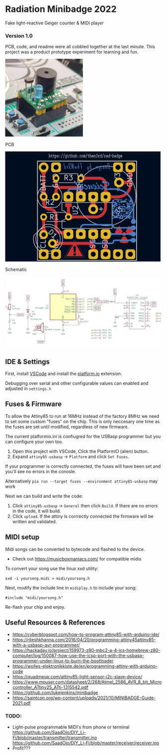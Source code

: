 # Radiation Minibadge 2022
Fake light-reactive Geiger counter & MIDI player

### Version 1.0
PCB, code, and readme were all cobbled together at the last minute. This project was a product prototype experiment for learning and fun.

<img src="images/assembly.jpeg" width=250>

PCB

<img src="images/pcb.jpeg" width=500px>

Schematic

<img src="images/schematic.jpeg" width=800px>

## IDE & Settings
First, install [VSCode](https://code.visualstudio.com/download) and install the [platform.io](https://marketplace.visualstudio.com/items?itemName=platformio.platformio-ide) extension.

Debugging over serial and other configurable values can enabled and adjusted in `settings.h`

## Fuses & Firmware
To allow the Attiny85 to run at 16MHz instead of the factory 8MHz we need to set some custom "fuses" on the chip. This is only neccesary one time as the fuses are set until modified, regardless of new firmware.

The current platformio.ini is confiugred for the USBasp programmer but you can configure your own too.
1. Open this project with VSCode, Click the PlatformIO (alien) button.
2. Expand `attiny85-usbasp` -> `Platform` and click `Set Fuses`.

If your programmer is correctly connected, the fuses will have been set and you'll see no errors in the conosle.

Alternatively `pio run --target fuses --environment attiny85-usbasp` may work

Next we can build and write the code:
1. Click `attiny85-usbasp`  -> `General` then click `Build`. If there are no errors in the code, it will build.
2. Click `upload`. If the attiny is corrrectly connected the firmware will be written and validated.

## MIDI setup
Midi songs can be converted to bytecode and flashed to the device.
* Check out https://musicboxmaniacs.com/ for compatible midis

To convert your song use the linux xxd utility:

`xxd -i yoursong.midi > midi/yoursong.h`

Next, modify the include line in `midiplay.h` to include your song:

`#include "midi/yoursong.h"`

Re-flash your chip and enjoy.

## Useful Resources & References

* https://cyberblogspot.com/how-to-program-attiny85-with-arduino-ide/
* https://riteshkhanna.com/2016/04/20/programming-attiny45attiny85-with-a-usbasp-avr-programmer/
* https://hackaday.io/project/159973-z80-mbc2-a-4-ics-homebrew-z80-computer/log/150087-how-use-the-icsp-port-with-the-usbasp-programmer-under-linux-to-burn-the-bootloader
* https://wolles-elektronikkiste.de/en/programming-attiny-with-arduino-code
* https://quadmeup.com/attiny85-light-sensor-i2c-slave-device/
* https://www.mouser.com/datasheet/2/268/Atmel_2586_AVR_8_bit_Microcontroller_ATtiny25_ATti-1315542.pdf
* https://github.com/lukejenkins/minibadge
* https://saintcon.org/wp-content/uploads/2021/10/MINIBADGE-Guide-2021.pdf

### TODO:
* Light-pulse programmable MIDI's from phone or terminal
    https://github.com/SaadOjo/DIY_Li-Fi/blob/master/transmitter/transmitter.ino
    https://github.com/SaadOjo/DIY_Li-Fi/blob/master/receiver/receiver.ino
* Profit???